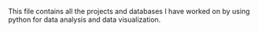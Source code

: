This file contains all the projects and databases I have worked on by using python for data analysis and data visualization.
